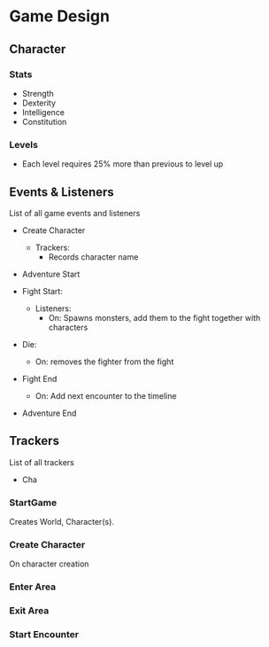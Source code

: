 # Game Design

## Character

### Stats

- Strength
- Dexterity
- Intelligence
- Constitution

### Levels

- Each level requires 25% more than previous to level up


## Events & Listeners

List of all game events and listeners

- Create Character
    - Trackers:
        - Records character name
- Adventure Start

- Fight Start:
    - Listeners:
        - On: Spawns monsters, add them to the fight together with characters
    
- Die: 
    - On: removes the fighter from the fight
- Fight End
    - On: Add next encounter to the timeline
- Adventure End

## Trackers

List of all trackers

- Cha

### StartGame

Creates World, Character(s).

### Create Character

On character creation


### Enter Area

### Exit Area

### Start Encounter


